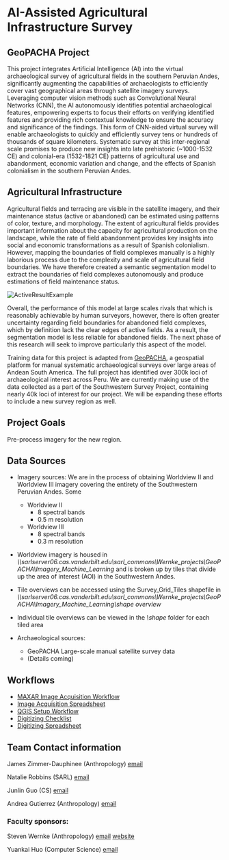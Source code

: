# AI-Assisted Agricultural Infrastructure Survey
## GeoPACHA Project

This project integrates Artificial Intelligence (AI) into the virtual archaeological survey of agricultural fields in the southern Peruvian Andes, significantly augmenting the capabilities of archaeologists to efficiently cover vast geographical areas through satellite imagery surveys. Leveraging computer vision methods such as Convolutional Neural Networks (CNN), the AI autonomously identifies potential archaeological features, empowering experts to focus their efforts on verifying identified features and providing rich contextual knowledge to ensure the accuracy and significance of the findings. This form of CNN-aided virtual survey will enable archaeologists to quickly and efficiently survey tens or hundreds of thousands of square kilometers. Systematic survey at this inter-regional scale promises to produce new insights into late prehistoric (~1000-1532 CE) and colonial-era (1532-1821 CE) patterns of agricultural use and abandonment, economic variation and change, and the effects of Spanish colonialism in the southern Peruvian Andes.

## Agricultural Infrastructure
Agricultural fields and terracing are visible in the satellite imagery, and their maintenance status (active or abandoned) can be estimated using patterns of color, texture, and morphology. The extent of agricultural fields provides important information about the capacity for agricultural production on the landscape, while the rate of field abandonment provides key insights into social and economic transformations as a result of Spanish colonialism. However, mapping the boundaries of field complexes manually is a highly laborious process due to the complexity and scale of agricultural field boundaries. We have therefore created a semantic segmentation model to extract the boundaries of field complexes autonomously and produce estimations of field maintenance status. 

![ActiveResultExample](https://github.com/geopacha/GeoPACHA_machine_learning/assets/10229337/5fc8856e-963f-4f22-863b-cab4e1994da0)

Overall, the performance of this model at large scales rivals that which is reasonably achievable by human surveyors, however, there is often greater uncertainty regarding field boundaries for abandoned field complexes, which by definition lack the clear edges of active fields. As a result, the segmentation model is less reliable for abandoned fields. The next phase of this research will seek to improve particularly this aspect of the model.

Training data for this project is adapted from [GeoPACHA](https://geopacha.org/), a geospatial platform for manual systematic archaeological surveys over large areas of Andean South America. The full project has identified over 300k loci of archaeological interest across Peru. We are currently making use of the data collected as a part of the Southwestern Survey Project, containing nearly 40k loci of interest for our project. We will be expanding these efforts to include a new survey region as well.

## Project Goals
Pre-process imagery for the new region.



## Data Sources
- Imagery sources: We are in the process of obtaining Worldview II and Worldview III imagery covering the entirety of the Southwestern Peruvian Andes. Some
  - Worldview II
	- 8 spectral bands
	- 0.5 m resolution
  - Worldview III
	- 8 spectral bands
	- 0.3 m resolution

- Worldview imagery is housed in *\\\sarlserver06.cas.vanderbilt.edu\sarl_commons\Wernke_projects\GeoPACHA\Imagery_Machine_Learning* and is broken up by tiles that divide up the area of interest (AOI) in the Southwestern Andes.
- Tile overviews can be accessed using the Survey_Grid_Tiles shapefile in *\\\sarlserver06.cas.vanderbilt.edu\sarl_commons\Wernke_projects\GeoPACHA\Imagery_Machine_Learning\shape overview*
- Individual tile overviews can be viewed in the *\shape* folder for each tiled area
- Archaeological sources:
  - GeoPACHA Large-scale manual satellite survey data
  - (Details coming)



## Workflows
- [MAXAR Image Acquisition Workflow](https://youtu.be/oaxFunbKA4c)
- [Image Acquisition Spreadsheet](https://docs.google.com/spreadsheets/d/1D92Sd_oLbBomKRKuALRMWLWqf6fLLxWr9SFWJf3F27Y/edit#gid=0)
- [QGIS Setup Workflow](https://docs.google.com/document/d/1SK9DXbr6gVPkzM0M_rDVCgYObmK2ejOZJFXKSCVxuIE/edit?usp=sharing)
- [Digitizing Checklist](https://docs.google.com/document/d/1hLVGL2H0IrT56D92zcFVxWgrKxHBe_T8IAhDiQmTrTo/edit?usp=sharing)
- [Digitizing Spreadsheet](https://docs.google.com/spreadsheets/d/1ZW_h8xf1GakVpdAY4lwGi2kErBv7rtg6MsphRBznDvo/edit?usp=sharing)


## Team Contact information
James Zimmer-Dauphinee (Anthropology)
[email](mailto:james.r.zimmer-dauphinee@vanderbilt.edu)  

Natalie Robbins (SARL)
[email](mailto:natalie.n.robbins@vanderbilt.edu)

Junlin Guo (CS)
[email](mailto:junlin.guo@vanderbilt.edu)

Andrea Gutierrez (Anthropology)
[email](mailto:andrea.gutierrez@vanderbilt.edu)


### Faculty sponsors:
Steven Wernke (Anthropology)
[email](mailto:s.wernke@vanderbilt.edu)
[website](https://stevenwernke.com/)


Yuankai Huo (Computer Science)
[email](mailto:yuankai.huo@vanderbilt.edu)


